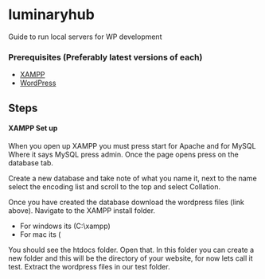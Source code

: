 # luminaryhub
Guide to run local servers for WP development 

### Prerequisites (Preferably latest versions of each)
* [XAMPP](https://www.apachefriends.org/download.html)
* [WordPress](https://wordpress.org/download/)


## Steps
#### XAMPP Set up
When you open up XAMPP you must press start for Apache and for MySQL
Where it says MySQL press admin. Once the page opens press on the database tab.

Create a new database and take note of what you name it, next to the name select the encoding list and scroll to
the top and select Collation.

Once you have created the database download the wordpress files (link above).
Navigate to the XAMPP install folder.
* For windows its (C:\xampp)
* For mac its (

You should see the htdocs folder. Open that.
In this folder you can create a new folder and this will be the directory of your website, for now lets call it test.
Extract the wordpress files in our test folder.
